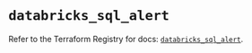 # `databricks_sql_alert`

Refer to the Terraform Registry for docs: [`databricks_sql_alert`](https://registry.terraform.io/providers/databricks/databricks/1.57.0/docs/resources/sql_alert).
